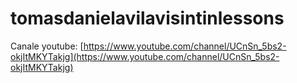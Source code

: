 # tomasdanielavilavisintinlessons

Canale youtube: [https://www.youtube.com/channel/UCnSn_5bs2-okjItMKYTakjg](https://www.youtube.com/channel/UCnSn_5bs2-okjItMKYTakjg)
